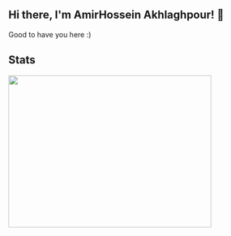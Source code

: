 ## Hi there, I'm AmirHossein Akhlaghpour! 👋

Good to have you here :)

<!-- 
## Github Stats

![Your GitHub Stats](https://github-readme-stats.vercel.app/api?username=mehrbod2002&show_icons=true&theme=radical)
 -->
## Stats
<div>
<img height=300 width=400 src="https://wakatime.com/share/@e5595a3f-1ffe-4653-bd44-86e167479251/a023d13d-73d4-4077-8930-f4aa065ef9ad.png" />
<!-- <img height=300 width=400 src="https://wakatime.com/share/@e5595a3f-1ffe-4653-bd44-86e167479251/c6befbcb-9ce1-4edd-ac15-8de123b2c763.svg"/>
  </div> -->

<!-- <a href="https://visitcount.itsvg.in">
  <img src="https://visitcount.itsvg.in/api?id=mehrhod2002&label=Profile%20Views&color=0&pretty=false" />
</a> -->
